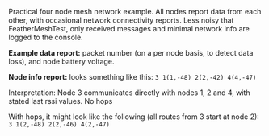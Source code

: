 Practical four node mesh network example. All nodes report data from each other, with occasional network connectivity reports.
Less noisy that FeatherMeshTest, only received messages and minimal network info are logged to the console.

**Example data report:** packet number (on a per node basis, to detect data loss), and node battery voltage.

**Node info report:** looks something like this:
`3 1(1,-48) 2(2,-42) 4(4,-47)`

Interpretation:
Node 3 communicates directly with nodes 1, 2 and 4, with stated last rssi values. No hops

With hops, it might look like the following (all routes from 3 start at node 2):
`3 1(2,-48) 2(2,-46) 4(2,-47)`
